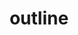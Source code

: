 ---
title: "outline"
description: "Sets a line outside of the element's border."
category: css
keywords: 
last_test_date: "2022-03-17"
test_url: "/tests/css-outline.html"
test_results_url: "https://app.emailonacid.com/app/acidtest/lNFpqGgdxFrmgevoZciqnebVLZKXIWKyHp5HCLRCDt9GB/list"
stats: {
    apple-mail: {
        macos: {
            "16.0":"y"
        },
        ios: {
            "15.4":"y"
        }
    },
    gmail: {
        desktop-webmail: {
            "2022-03":"y"
        },
        ios: {
            "2022-03":"y"
        },
        android: {
            "2022-03":"y"
        },
        mobile-webmail: {
            "2022-03":"y"
        }
    },
    orange: {
        desktop-webmail: {
            "2022-03":"n"
        },
        ios: {
            "2022-03":"n"
        },
        android: {
            "2022-03":"n"
        }
    },
    outlook: {
        windows: {
            "2007":"n",
            "2010":"n",
            "2013":"n",
            "2016":"n",
            "2019":"n"
        },
        windows-mail: {
            "2022-03":"n"
        },
        macos: {
            "16.60":"y"
        },
        outlook-com: {
            "2022-03":"y"
        },
        ios: {
            "2022-03":"y"
        },
        android: {
            "2022-03":"y"
        }
    },
    samsung-email: {
        android: {
            "6.0":"y"
        }
    },
    sfr: {
        desktop-webmail: {
            "2022-03":"y"
        },
        ios: {
            "2022-03":"y"
        },
        android: {
            "2022-03":"y"
        }
    },
    thunderbird: {
        macos: {
            "78.14":"y"
        }
    },
    aol: {
        desktop-webmail: {
            "2022-03":"y"
        },
        ios: {
            "2022-03":"y"
        },
        android: {
            "2022-03":"y"
        }
    },
    yahoo: {
        desktop-webmail: {
            "2022-03":"y"
        },
        ios: {
            "2022-03":"y"
        },
        android: {
            "2022-03":"y"
        }
    },
    protonmail: {
        desktop-webmail: {
            "2022-03":"y"
        },
        ios: {
            "2022-03":"y"
        },
        android: {
            "2022-03":"y"
        }
    },
    hey: {
        desktop-webmail: {
            "2022-03":"y"
        }
    },
    mail-ru: {
        desktop-webmail: {
            "2022-03":"y"
        }
    },
    fastmail: {
        desktop-webmail: {
            "2022-03": "y"
        }
    },
    laposte: {
        desktop-webmail: {
            "2022-03": "y"
        }
    },
    free-fr: {
        desktop-webmail: {
            "2022-12": "y"
        }
    },
    gmx: {
        desktop-webmail: {
            "2022-12": "y"
        }
    },
    t-online-de: {
        desktop-webmail: {
            "2022-12": "y"
        }
    }
}
notes: "WebKit renders square outline even when using `border-radius`."
links: {
    "Can I use: outline":"https://caniuse.com/outline",
    "MDN: outline":"https://developer.mozilla.org/en-US/docs/Web/CSS/outline"
}
---